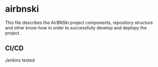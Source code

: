 # airbnski 
This file describes the AirBNSki project components, repository structure and other know-how in order to successfully develop and deplopy the project.

## CI/CD
Jenkins tested
